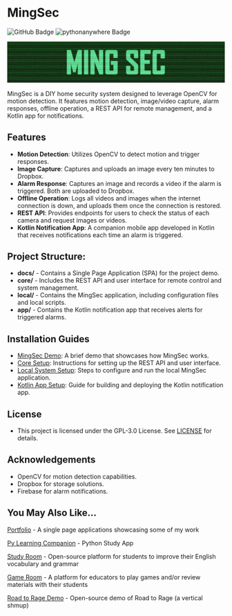 # MingSec

![GitHub Badge](https://img.shields.io/badge/deployment-GitHub-black) ![pythonanywhere Badge](https://img.shields.io/badge/deployment-pythonanywhere-lightblue)

![MingSec Logo](/core/frontend/static/media/MingSec.png)

MingSec is a DIY home security system designed to leverage OpenCV for motion detection. It features motion detection, image/video capture, alarm responses, offline operation, a REST API for remote management, and a Kotlin app for notifications.

## Features

- **Motion Detection**: Utilizes OpenCV to detect motion and trigger responses.
- **Image Capture**: Captures and uploads an image every ten minutes to Dropbox.
- **Alarm Response**: Captures an image and records a video if the alarm is triggered. Both are uploaded to Dropbox.
- **Offline Operation**: Logs all videos and images when the internet connection is down, and uploads them once the connection is restored.
- **REST API**: Provides endpoints for users to check the status of each camera and request images or videos.
- **Kotlin Notification App**: A companion mobile app developed in Kotlin that receives notifications each time an alarm is triggered.

## Project Structure:

- **docs/** - Contains a Single Page Application (SPA) for the project demo.
- **core/** - Includes the REST API and user interface for remote control and system management.
- **local/** - Contains the MingSec application, including configuration files and local scripts.
- **app/** - Contains the Kotlin notification app that receives alerts for triggered alarms.

## Installation Guides

- [MingSec Demo](https://tmdstudios.github.io/MingSec/): A brief demo that showcases how MingSec works.
- [Core Setup](core/README.md): Instructions for setting up the REST API and user interface.
- [Local System Setup](Local/README.md): Steps to configure and run the local MingSec application.
- [Kotlin App Setup](app/README.md): Guide for building and deploying the Kotlin notification app.

## License

- This project is licensed under the GPL-3.0 License. See [LICENSE](https://github.com/TMDStudios/MingSec/blob/main/LICENSE) for details.

## Acknowledgements

- OpenCV for motion detection capabilities.
- Dropbox for storage solutions.
- Firebase for alarm notifications.

## You May Also Like...

[Portfolio](https://tmdstudios.github.io/ 'Portfolio') - A single page applications showcasing some of my work

[Py Learning Companion](https://www.amazon.com/dp/B08RLPC9LR 'Py Learning Companion') - Python Study App

[Study Room](https://github.com/TMDStudios/StudyRoom 'Study Room') - Open-source platform for students to improve their English vocabulary and grammar

[Game Room](https://github.com/TMDStudios/GameRoom 'Game Room') - A platform for educators to play games and/or review materials with their students

[Road to Rage Demo](https://github.com/TMDStudios/rtr 'Road to Rage Demo') - Open-source demo of Road to Rage (a vertical shmup)